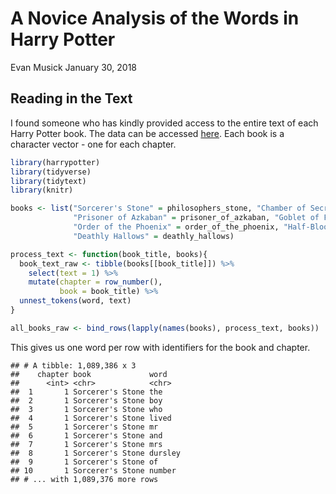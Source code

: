 A Novice Analysis of the Words in Harry Potter
================
Evan Musick
January 30, 2018

Reading in the Text
-------------------

I found someone who has kindly provided access to the entire text of each Harry Potter book. The data can be accessed [here](https://github.com/bradleyboehmke/harrypotter). Each book is a character vector - one for each chapter.

``` r
library(harrypotter)
library(tidyverse)
library(tidytext)
library(knitr)

books <- list("Sorcerer's Stone" = philosophers_stone, "Chamber of Secrets" = chamber_of_secrets, 
              "Prisoner of Azkaban" = prisoner_of_azkaban, "Goblet of Fire" = goblet_of_fire, 
              "Order of the Phoenix" = order_of_the_phoenix, "Half-Blood Prince" = half_blood_prince,
              "Deathly Hallows" = deathly_hallows)

process_text <- function(book_title, books){
  book_text_raw <- tibble(books[[book_title]]) %>%
    select(text = 1) %>%
    mutate(chapter = row_number(),
           book = book_title) %>%
  unnest_tokens(word, text)
}

all_books_raw <- bind_rows(lapply(names(books), process_text, books))
```

This gives us one word per row with identifiers for the book and chapter.

    ## # A tibble: 1,089,386 x 3
    ##    chapter book             word   
    ##      <int> <chr>            <chr>  
    ##  1       1 Sorcerer's Stone the    
    ##  2       1 Sorcerer's Stone boy    
    ##  3       1 Sorcerer's Stone who    
    ##  4       1 Sorcerer's Stone lived  
    ##  5       1 Sorcerer's Stone mr     
    ##  6       1 Sorcerer's Stone and    
    ##  7       1 Sorcerer's Stone mrs    
    ##  8       1 Sorcerer's Stone dursley
    ##  9       1 Sorcerer's Stone of     
    ## 10       1 Sorcerer's Stone number 
    ## # ... with 1,089,376 more rows

